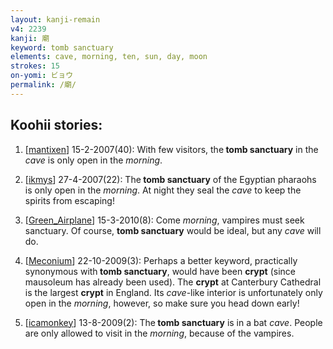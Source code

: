 ```yaml
---
layout: kanji-remain
v4: 2239
kanji: 廟
keyword: tomb sanctuary
elements: cave, morning, ten, sun, day, moon
strokes: 15
on-yomi: ビョウ
permalink: /廟/
---
```


## Koohii stories: 

1) [<a href="http://kanji.koohii.com/profile/mantixen">mantixen</a>] 15-2-2007(40): With few visitors, the<strong> tomb sanctuary</strong> in the <em>cave</em> is only open in the <em>morning</em>.

2) [<a href="http://kanji.koohii.com/profile/ikmys">ikmys</a>] 27-4-2007(22): The<strong> tomb sanctuary</strong> of the Egyptian pharaohs is only open in the <em>morning</em>. At night they seal the <em>cave</em> to keep the spirits from escaping!

3) [<a href="http://kanji.koohii.com/profile/Green_Airplane">Green_Airplane</a>] 15-3-2010(8): Come <em>morning</em>, vampires must seek sanctuary. Of course, <strong>tomb sanctuary</strong> would be ideal, but any <em>cave</em> will do.

4) [<a href="http://kanji.koohii.com/profile/Meconium">Meconium</a>] 22-10-2009(3): Perhaps a better keyword, practically synonymous with<strong> tomb sanctuary</strong>, would have been <strong>crypt</strong> (since mausoleum has already been used). The <strong>crypt</strong> at Canterbury Cathedral is the largest <strong>crypt</strong> in England. Its <em>cave</em>-like interior is unfortunately only open in the <em>morning</em>, however, so make sure you head down early!

5) [<a href="http://kanji.koohii.com/profile/icamonkey">icamonkey</a>] 13-8-2009(2): The<strong> tomb sanctuary</strong> is in a bat <em>cave</em>. People are only allowed to visit in the <em>morning</em>, because of the vampires.

